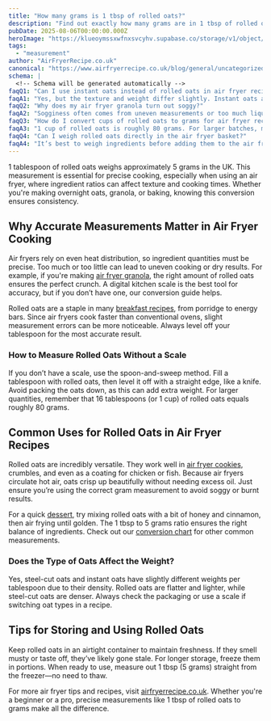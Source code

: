 ```yaml
---
title: "How many grams is 1 tbsp of rolled oats?"
description: "Find out exactly how many grams are in 1 tbsp of rolled oats for perfect air fryer recipes every time. Includes UK conversions!"
pubDate: 2025-08-06T00:00:00.000Z
heroImage: "https://klueoymssxwfnxsvcyhv.supabase.co/storage/v1/object/public/Shmucket/how-many-grams-is-1-tbsp-rolled-oats.webp"
tags:
  - "measurement"
author: "AirFryerRecipe.co.uk"
canonical: "https://www.airfryerrecipe.co.uk/blog/general/uncategorized/how-many-grams-is-1-tbsp-rolled-oats"
schema: |
  <!-- Schema will be generated automatically -->
faqQ1: "Can I use instant oats instead of rolled oats in air fryer recipes?"
faqA1: "Yes, but the texture and weight differ slightly. Instant oats are finer, so 1 tablespoon may weigh closer to 4 grams. Adjust measurements accordingly for best results in air fryer baking or coatings."
faqQ2: "Why does my air fryer granola turn out soggy?"
faqA2: "Sogginess often comes from uneven measurements or too much liquid. Ensure you’re using 5 grams per tablespoon of rolled oats and spreading the mixture thinly in the air fryer basket for even crisping."
faqQ3: "How do I convert cups of rolled oats to grams for air fryer recipes?"
faqA3: "1 cup of rolled oats is roughly 80 grams. For larger batches, multiply accordingly. Always check our <a href=https://www.airfryerrecipe.co.uk/air-fryer-conversion-chart>conversion chart</a> for precise measurements."
faqQ4: "Can I weigh rolled oats directly in the air fryer basket?"
faqA4: "It’s best to weigh ingredients before adding them to the air fryer. The basket’s weight can skew measurements. Use a separate bowl or scale for accuracy, then transfer."
---
```

<p>1 tablespoon of rolled oats weighs approximately 5 grams in the UK. This measurement is essential for precise cooking, especially when using an air fryer, where ingredient ratios can affect texture and cooking times. Whether you're making overnight oats, granola, or baking, knowing this conversion ensures consistency.</p>  

<h2>Why Accurate Measurements Matter in Air Fryer Cooking</h2>  
<p>Air fryers rely on even heat distribution, so ingredient quantities must be precise. Too much or too little can lead to uneven cooking or dry results. For example, if you're making <a href=https://www.airfryerrecipe.co.uk/recipes>air fryer granola</a>, the right amount of rolled oats ensures the perfect crunch. A digital kitchen scale is the best tool for accuracy, but if you don’t have one, our conversion guide helps.</p>  

<p>Rolled oats are a staple in many <a href=https://www.airfryerrecipe.co.uk/recipe-category/breakfast>breakfast recipes</a>, from porridge to energy bars. Since air fryers cook faster than conventional ovens, slight measurement errors can be more noticeable. Always level off your tablespoon for the most accurate result.</p>  

<h3>How to Measure Rolled Oats Without a Scale</h3>  
<p>If you don’t have a scale, use the spoon-and-sweep method. Fill a tablespoon with rolled oats, then level it off with a straight edge, like a knife. Avoid packing the oats down, as this can add extra weight. For larger quantities, remember that 16 tablespoons (or 1 cup) of rolled oats equals roughly 80 grams.</p>  

<h2>Common Uses for Rolled Oats in Air Fryer Recipes</h2>  
<p>Rolled oats are incredibly versatile. They work well in <a href=https://www.airfryerrecipe.co.uk/recipes>air fryer cookies</a>, crumbles, and even as a coating for chicken or fish. Because air fryers circulate hot air, oats crisp up beautifully without needing excess oil. Just ensure you’re using the correct gram measurement to avoid soggy or burnt results.</p>  

<p>For a quick <a href=https://www.airfryerrecipe.co.uk/recipe-category/dessert>dessert</a>, try mixing rolled oats with a bit of honey and cinnamon, then air frying until golden. The 1 tbsp to 5 grams ratio ensures the right balance of ingredients. Check out our <a href=https://www.airfryerrecipe.co.uk/air-fryer-conversion-chart>conversion chart</a> for other common measurements.</p>  

<h3>Does the Type of Oats Affect the Weight?</h3>  
<p>Yes, steel-cut oats and instant oats have slightly different weights per tablespoon due to their density. Rolled oats are flatter and lighter, while steel-cut oats are denser. Always check the packaging or use a scale if switching oat types in a recipe.</p>  

<h2>Tips for Storing and Using Rolled Oats</h2>  
<p>Keep rolled oats in an airtight container to maintain freshness. If they smell musty or taste off, they’ve likely gone stale. For longer storage, freeze them in portions. When ready to use, measure out 1 tbsp (5 grams) straight from the freezer—no need to thaw.</p>  

<p>For more air fryer tips and recipes, visit <a href=https://www.airfryerrecipe.co.uk>airfryerrecipe.co.uk</a>. Whether you're a beginner or a pro, precise measurements like 1 tbsp of rolled oats to grams make all the difference.</p>
